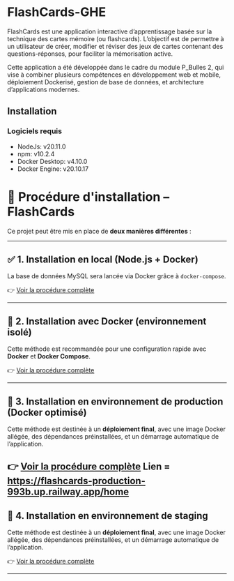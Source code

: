 # FlashCards-GHE

FlashCards est une application interactive d’apprentissage basée sur la technique des cartes mémoire (ou flashcards). L’objectif est de permettre à un utilisateur de créer, modifier et réviser des jeux de cartes contenant des questions-réponses, pour faciliter la mémorisation active.

Cette application a été développée dans le cadre du module P_Bulles 2, qui vise à combiner plusieurs compétences en développement web et mobile, déploiement Dockerisé, gestion de base de données, et architecture d’applications modernes.

## Installation

### Logiciels requis

- NodeJs: v20.11.0
- npm: v10.2.4
- Docker Desktop: v4.10.0
- Docker Engine: v20.10.17

# 🚀 Procédure d'installation – FlashCards

Ce projet peut être mis en place de **deux manières différentes** :

---

## ✅ 1. Installation en local (Node.js + Docker)

La base de données MySQL sera lancée via Docker grâce à `docker-compose`.

👉 [Voir la procédure complète](./readme/installation-local.md)

---

## 🐳 2. Installation avec Docker (environnement isolé)

Cette méthode est recommandée pour une configuration rapide avec **Docker** et **Docker Compose**.

👉 [Voir la procédure complète](./readme/installation-dockerisation.md)

---

## 🏁 3. Installation en environnement de production (Docker optimisé)

Cette méthode est destinée à un **déploiement final**, avec une image Docker allégée, des dépendances préinstallées, et un démarrage automatique de l’application.

👉 [Voir la procédure complète](./readme/mise-en-production.md)
Lien = https://flashcards-production-993b.up.railway.app/home
---

## 🏁 4. Installation en environnement de staging

Cette méthode est destinée à un **déploiement final**, avec une image Docker allégée, des dépendances préinstallées, et un démarrage automatique de l’application.

👉 [Voir la procédure complète](./readme/mise-en-staging.md)

---
